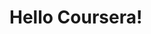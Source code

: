 <!DOCTYPE html>
<html>
<head>
	<title>Hello Coursera</title>
</head>
<body>
<h1> Hello Coursera! </h1>
</body>
</html>
